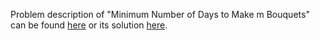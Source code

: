 Problem description of "Minimum Number of Days to Make m Bouquets" can be found 
[here](https://leetcode.com/problems/minimum-number-of-flips-to-convert-binary-matrix-to-zero-matrix/description/) or its solution
[here](https://github.com/aurimas13/Solutions-To-Problems/blob/main/LeetCode/Java%20Solutions/Minimum%20Number%20of%20Days%20to%20Make%20m%20Bouquets/minimum.java).
